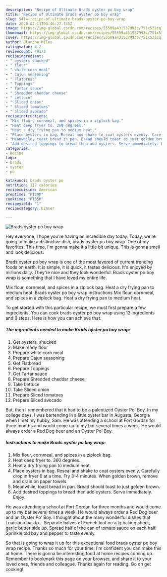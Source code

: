 ```yaml
---
description: "Recipe of Ultimate Brads oyster po boy wrap"
title: "Recipe of Ultimate Brads oyster po boy wrap"
slug: 5414-recipe-of-ultimate-brads-oyster-po-boy-wrap
date: 2020-07-11T03:46:27.745Z
image: https://img-global.cpcdn.com/recipes/55509a431537993c/751x532cq70/brads-oyster-po-boy-wrap-recipe-main-photo.jpg
thumbnail: https://img-global.cpcdn.com/recipes/55509a431537993c/751x532cq70/brads-oyster-po-boy-wrap-recipe-main-photo.jpg
cover: https://img-global.cpcdn.com/recipes/55509a431537993c/751x532cq70/brads-oyster-po-boy-wrap-recipe-main-photo.jpg
author: Blanche Miles
ratingvalue: 4.2
reviewcount: 49172
recipeingredient:
- " oysters shucked"
- " flour"
- " white corn meal"
- " Cajun seasoning"
- " Flatbread"
- " Toppings"
- " Tartar sauce"
- " Shredded cheddar cheese"
- " Lettuce"
- " Sliced onion"
- " Sliced tomatoes"
- " Sliced avocado"
recipeinstructions:
- "Mix flour, cornmeal, and spices in a ziplock bag."
- "Heat deep fryer to. 360 degrees."
- "Heat a dry frying pan to medium heat."
- "Place oysters in bag. Reseal and shake to coat oysters evenly. Carefully drop in fryer 6 at a time. Fry 3-4 minutes. When golden brown, remove and drain on paper towels"
- "Meanwhile, toast bread in pan. Bread should toast to just golden brown."
- "Add desired toppings to bread then add oysters. Serve immediately. Enjoy."
categories:
- Recipe
tags:
- brads
- oyster
- po

katakunci: brads oyster po 
nutrition: 117 calories
recipecuisine: American
preptime: "PT29M"
cooktime: "PT35M"
recipeyield: "1"
recipecategory: Dinner

---
```



![Brads oyster po boy wrap](https://img-global.cpcdn.com/recipes/55509a431537993c/751x532cq70/brads-oyster-po-boy-wrap-recipe-main-photo.jpg)

Hey everyone, I hope you're having an incredible day today. Today, we're going to make a distinctive dish, brads oyster po boy wrap. One of my favorites. This time, I'm gonna make it a little bit unique. This is gonna smell and look delicious.

Brads oyster po boy wrap is one of the most favored of current trending foods on earth. It is simple, it is quick, it tastes delicious. It's enjoyed by millions daily. They're nice and they look wonderful. Brads oyster po boy wrap is something that I have loved my entire life.

Mix flour, cornmeal, and spices in a ziplock bag. Heat a dry frying pan to medium heat. Brads oyster po boy wrap instructions Mix flour, cornmeal, and spices in a ziplock bag. Heat a dry frying pan to medium heat.


To get started with this particular recipe, we must first prepare a few ingredients. You can cook brads oyster po boy wrap using 12 ingredients and 6 steps. Here is how you can achieve that.

<!--inarticleads1-->

##### The ingredients needed to make Brads oyster po boy wrap:

1. Get  oysters, shucked
1. Make ready  flour
1. Prepare  white corn meal
1. Prepare  Cajun seasoning
1. Get  Flatbread
1. Prepare  Toppings
1. Get  Tartar sauce
1. Prepare  Shredded cheddar cheese
1. Take  Lettuce
1. Take  Sliced onion
1. Prepare  Sliced tomatoes
1. Prepare  Sliced avocado


But, then I remembered that it had to be a paleotized Oyster Po&#39; Boy. In my college days, I was bartending in a little oyster bar in Augusta, Georgia when I met my hubby, Sam. He was attending a school at Fort Gordan for three months and would come up to my bar several times a week. He would always order a Red Dog beer and an Oyster Po&#39; Boy. 

<!--inarticleads2-->

##### Instructions to make Brads oyster po boy wrap:

1. Mix flour, cornmeal, and spices in a ziplock bag.
1. Heat deep fryer to. 360 degrees.
1. Heat a dry frying pan to medium heat.
1. Place oysters in bag. Reseal and shake to coat oysters evenly. Carefully drop in fryer 6 at a time. Fry 3-4 minutes. When golden brown, remove and drain on paper towels
1. Meanwhile, toast bread in pan. Bread should toast to just golden brown.
1. Add desired toppings to bread then add oysters. Serve immediately. Enjoy.


He was attending a school at Fort Gordan for three months and would come up to my bar several times a week. He would always order a Red Dog beer and an Oyster Po&#39; Boy. I thought about the many wonderful dishes that Louisiana has to… Separate halves of French loaf on a lg baking sheet, garlic butter side up. Spread half of the can of tomato sauce on each half. Sprinkle old bay and pepper to taste evenly. 

So that is going to wrap it up for this exceptional food brads oyster po boy wrap recipe. Thanks so much for your time. I'm confident you can make this at home. There is gonna be interesting food at home recipes coming up. Remember to bookmark this page on your browser, and share it to your loved ones, friends and colleague. Thanks again for reading. Go on get cooking!
